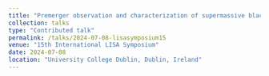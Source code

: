 ```yaml
---
title: "Premerger observation and characterization of supermassive black hole binaries"
collection: talks
type: "Contributed talk"
permalink: /talks/2024-07-08-lisasymposium15
venue: "15th International LISA Symposium"
date: 2024-07-08
location: "University College Dublin, Dublin, Ireland"
---
```

